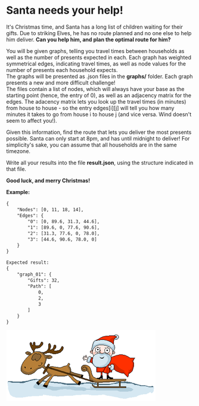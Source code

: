 # Santa needs your help!


It's Christmas time, and Santa has a long list of children waiting for their gifts. Due to striking Elves, he has no route planned and no one else to help him deliver. 
**Can you help him, and plan the optimal route for him?**

You will be given graphs, telling you travel times between households as well as the number of presents expected in each. Each graph has weighted symmetrical edges, indicating travel times, as well as node values for the number of presents each household expects.  
The graphs will be presented as .json files in the **graphs/** folder.
Each graph presents a new and more difficult challenge!  
The files contain a list of nodes, which will always have your base as the starting point (hence, the entry of 0), as well as an adjacency matrix for the edges.
The adacency matrix lets you look up the travel times (in minutes) from house to house - so the entry edges[i][j] will tell you how many minutes it takes to go from house i to house j (and vice versa. Wind doesn't seem to affect you!).

Given this information, find the route that lets you deliver the most presents possible. Santa can only start at 8pm, and has until midnight to deliver! For simplicity's sake, you can assume that all households are in the same timezone.

Write all your results into the file **result.json**, using the structure indicated in that file.

**Good luck, and merry Christmas!**


**Example:**
```Input:
{
    "Nodes": [0, 11, 18, 14], 
    "Edges": {
        "0": [0, 89.6, 31.3, 44.6], 
        "1": [89.6, 0, 77.6, 90.6], 
        "2": [31.3, 77.6, 0, 78.0], 
        "3": [44.6, 90.6, 78.0, 0]
    }
}
```

```
Expected result:
{
    "graph_01": {
        "Gifts": 32,
        "Path": [
            0,
            2,
            3
        ]
    }
}
```

![Oh no! Seems like this reference broke.](resources/santa-pulled-by-reindeer.gif "Merry Christmas!")
